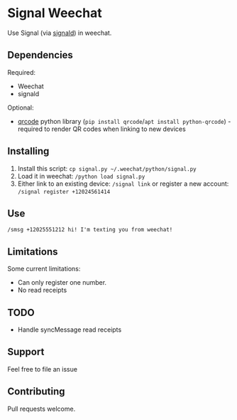# Signal Weechat

Use Signal (via [signald](https://gitlab.com/thefinn93/signald)) in weechat.

## Dependencies

Required:

* Weechat
* signald

Optional:
* [qrcode](https://pypi.python.org/pypi/qrcode) python library (`pip install qrcode`/`apt install python-qrcode`) - required to render QR codes when linking to new devices


## Installing

1. Install this script: `cp signal.py ~/.weechat/python/signal.py`
2. Load it in weechat: `/python load signal.py`
3. Either link to an existing device: `/signal link` or register a new account: `/signal register +12024561414`


## Use

`/smsg +12025551212 hi! I'm texting you from weechat!`


## Limitations

Some current limitations:

* Can only register one number.
* No read receipts

## TODO

* Handle syncMessage read receipts

## Support

Feel free to file an issue

## Contributing

Pull requests welcome.
